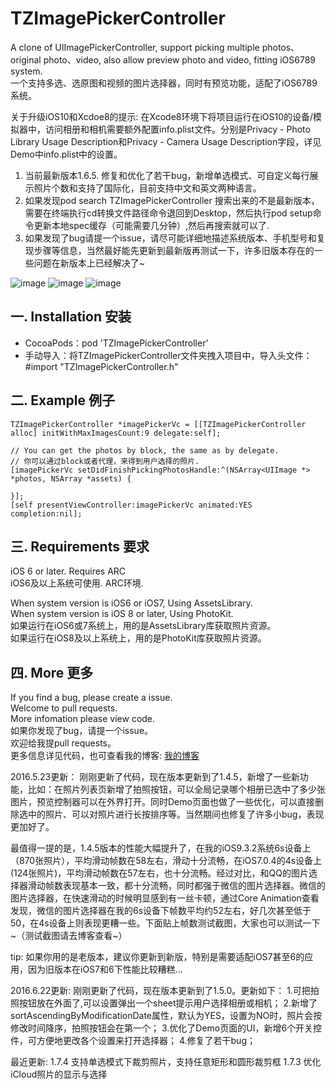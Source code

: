 # TZImagePickerController
 A clone of UIImagePickerController, support picking multiple photos、original photo、video, also allow preview photo and video, fitting iOS6789 system.   
 一个支持多选、选原图和视频的图片选择器，同时有预览功能，适配了iOS6789系统。
 
 关于升级iOS10和Xcdoe8的提示:
 在Xcode8环境下将项目运行在iOS10的设备/模拟器中，访问相册和相机需要额外配置info.plist文件。分别是Privacy - Photo Library Usage Description和Privacy - Camera Usage Description字段，详见Demo中info.plist中的设置。
 
 1. 当前最新版本1.6.5. 修复和优化了若干bug，新增单选模式、可自定义每行展示照片个数和支持了国际化，目前支持中文和英文两种语言。
 2. 如果发现pod search TZImagePickerController 搜索出来的不是最新版本，需要在终端执行cd转换文件路径命令退回到Desktop，然后执行pod setup命令更新本地spec缓存（可能需要几分钟）,然后再搜索就可以了.
 3. 如果发现了bug请提一个issue，请尽可能详细地描述系统版本、手机型号和复现步骤等信息，当然最好能先更新到最新版再测试一下，许多旧版本存在的一些问题在新版本上已经解决了~
 
 ![image](https://github.com/banchichen/TZImagePickerController/blob/master/TZImagePickerController/ScreenShots/photoPickerVc.PNG) 
 ![image](https://github.com/banchichen/TZImagePickerController/blob/master/TZImagePickerController/ScreenShots/photoPreviewVc.PNG) 
 ![image](https://github.com/banchichen/TZImagePickerController/blob/master/TZImagePickerController/ScreenShots/videoPlayerVc.PNG) 

## 一. Installation 安装

  * CocoaPods：pod 'TZImagePickerController'
  * 手动导入：将TZImagePickerController文件夹拽入项目中，导入头文件：#import "TZImagePickerController.h"

## 二. Example 例子

    TZImagePickerController *imagePickerVc = [[TZImagePickerController alloc] initWithMaxImagesCount:9 delegate:self];
    
    // You can get the photos by block, the same as by delegate.
    // 你可以通过block或者代理，来得到用户选择的照片.
    [imagePickerVc setDidFinishPickingPhotosHandle:^(NSArray<UIImage *> *photos, NSArray *assets) {
    
    }];
    [self presentViewController:imagePickerVc animated:YES completion:nil];
  
## 三. Requirements 要求
   iOS 6 or later. Requires ARC  
   iOS6及以上系统可使用. ARC环境.
   
   When system version is iOS6 or iOS7,  Using AssetsLibrary.  
   When system version is iOS 8 or later, Using PhotoKit.  
   如果运行在iOS6或7系统上，用的是AssetsLibrary库获取照片资源。  
   如果运行在iOS8及以上系统上，用的是PhotoKit库获取照片资源。
   
## 四. More 更多 

  If you find a bug, please create a issue.  
  Welcome to pull requests.  
  More infomation please view code.  
  如果你发现了bug，请提一个issue。  
  欢迎给我提pull requests。  
  更多信息详见代码，也可查看我的博客: [我的博客](http://www.cnblogs.com/tanzhenblog/ "半尺尘 - 博客园")
  

2016.5.23更新：
刚刚更新了代码，现在版本更新到了1.4.5，新增了一些新功能，比如：在照片列表页新增了拍照按钮，可以全局记录哪个相册已选中了多少张图片，预览控制器可以在外界打开。同时Demo页面也做了一些优化，可以直接删除选中的照片、可以对照片进行长按排序等。当然期间也修复了许多小bug，表现更加好了。

最值得一提的是，1.4.5版本的性能大幅提升了，在我的iOS9.3.2系统6s设备上（870张照片），平均滑动帧数在58左右，滑动十分流畅，在iOS7.0.4的4s设备上(124张照片)，平均滑动帧数在57左右，也十分流畅。经过对比，和QQ的图片选择器滑动帧数表现基本一致，都十分流畅，同时都强于微信的图片选择器。微信的图片选择器，在快速滑动的时候明显感到有一丝卡顿，通过Core Animation查看发现，微信的图片选择器在我的6s设备下帧数平均约52左右，好几次甚至低于50，在4s设备上则表现更糟一些。下面贴上帧数测试截图，大家也可以测试一下~（测试截图请去博客查看~）

tip: 如果你用的是老版本，建议你更新到新版，特别是需要适配iOS7甚至6的应用，因为旧版本在iOS7和6下性能比较糟糕...

2016.6.22更新:
刚刚更新了代码，现在版本更新到了1.5.0。更新如下：
1.可把拍照按钮放在外面了,可以设置弹出一个sheet提示用户选择相册或相机；
2.新增了sortAscendingByModificationDate属性，默认为YES，设置为NO时，照片会按修改时间降序，拍照按钮会在第一个；
3.优化了Demo页面的UI，新增6个开关控件，可方便地更改各个设置来打开选择器；
4.修复了若干bug；

最近更新:
1.7.4 支持单选模式下裁剪照片，支持任意矩形和圆形裁剪框
1.7.3 优化iCloud照片的显示与选择
